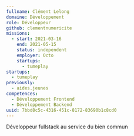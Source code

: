 ```yaml
---
fullname: Clément Lelong
domaine: Développement
role: Développeur
github: clementnumericite
missions:
  - start: 2021-03-16
    end: 2021-05-15
    status: independent
    employer: Octo
    startups:
      - tumeplay
startups:
  - tumeplay
previously:
  - aides.jeunes
competences:
  - Développement Frontend
  - Développement Backend
uuid: 7bbd8c5c-4316-451c-8172-83690b1c8cd0
---
```

Développeur fullstack au service du bien commun